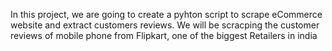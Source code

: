 In this project, we are going to create a pyhton script to scrape eCommerce website and extract customers reviews.
We will be scracping the customer reviews of mobile phone from Flipkart, one of the biggest Retailers in india
